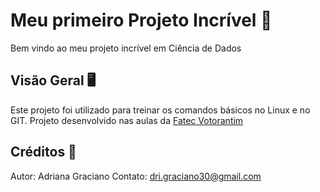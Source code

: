 # Meu primeiro Projeto Incrível 🚀
Bem vindo ao meu projeto incrível em Ciência de Dados

## Visão Geral 🖥
Este projeto foi utilizado para treinar os comandos básicos no Linux e no GIT.
Projeto desenvolvido nas aulas da 
[Fatec Votorantim](https://fatecvotorantim.cps.sp.gov.br/)

## Créditos 👩
Autor: Adriana Graciano
Contato: dri.graciano30@gmail.com


